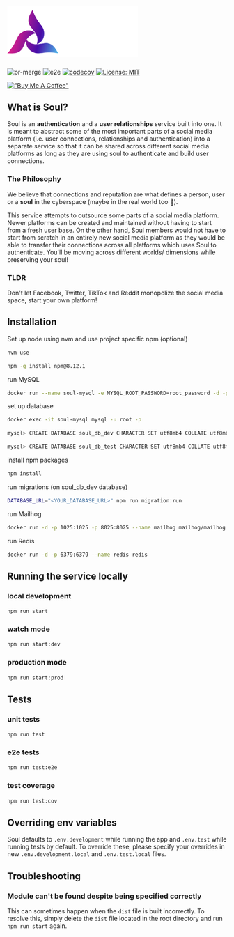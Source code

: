 # <img src="resources/logo-with-word.png" width="300px" />

![pr-merge](https://github.com/soul-project/soul/actions/workflows/pr-merge.yml/badge.svg)
![e2e](https://github.com/soul-project/soul/actions/workflows/e2e.yml/badge.svg)
[![codecov](https://codecov.io/gh/soul-project/soul/branch/main/graph/badge.svg?token=GKWK7V5837)](https://codecov.io/gh/soul-project/soul)
[![License: MIT](https://img.shields.io/badge/License-MIT-yellow.svg)](https://opensource.org/licenses/MIT)

[!["Buy Me A Coffee"](https://www.buymeacoffee.com/assets/img/custom_images/orange_img.png)](https://www.buymeacoffee.com/lws803)

## What is Soul?

Soul is an **authentication** and a **user relationships** service built into one. It is meant to abstract some of the most important parts
of a social media platform (i.e. user connections, relationships and authentication) into a separate service so that it can be shared
across different social media platforms as long as they are using soul to authenticate and build user connections.

### The Philosophy

We believe that connections and reputation are what defines a person, user or a **soul** in the cyberspace (maybe in the real world too 🤔).

This service attempts to outsource some parts of a social media platform. Newer platforms can be created and maintained without having to start from a fresh
user base. On the other hand, Soul members would not have to start from scratch in an entirely new social media platform as they would be able to
transfer their connections across all platforms which uses Soul to authenticate. You'll be moving across different worlds/ dimensions while preserving your
soul!

### TLDR

Don't let Facebook, Twitter, TikTok and Reddit monopolize the social media space,
start your own platform!

## Installation

Set up node using nvm and use project specific npm (optional)

```bash
nvm use
```

```bash
npm -g install npm@8.12.1
```

run MySQL

```bash
docker run --name soul-mysql -e MYSQL_ROOT_PASSWORD=root_password -d -p 3306:3306 mysql:latest
```

set up database

```bash
docker exec -it soul-mysql mysql -u root -p
```

```bash
mysql> CREATE DATABASE soul_db_dev CHARACTER SET utf8mb4 COLLATE utf8mb4_bin;
```

```bash
mysql> CREATE DATABASE soul_db_test CHARACTER SET utf8mb4 COLLATE utf8mb4_bin;
```

install npm packages

```bash
npm install
```

run migrations (on soul_db_dev database)

```bash
DATABASE_URL="<YOUR_DATABASE_URL>" npm run migration:run
```

run Mailhog

```bash
docker run -d -p 1025:1025 -p 8025:8025 --name mailhog mailhog/mailhog
```

run Redis

```bash
docker run -d -p 6379:6379 --name redis redis
```

## Running the service locally

### local development

```bash
npm run start
```

### watch mode

```bash
npm run start:dev
```

### production mode

```bash
npm run start:prod
```

## Tests

### unit tests

```bash
npm run test
```

### e2e tests

```bash
npm run test:e2e
```

### test coverage

```bash
npm run test:cov
```

## Overriding env variables

Soul defaults to `.env.development` while running the app and `.env.test`
while running tests by default. To override these, please specify your overrides in
new `.env.development.local` and `.env.test.local` files.

## Troubleshooting

### Module can't be found despite being specified correctly

This can sometimes happen when the `dist` file is built incorrectly. To resolve this, simply delete
the `dist` file located in the root directory and run `npm run start` again.
